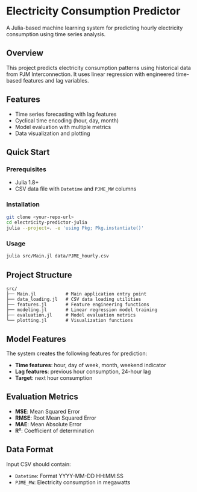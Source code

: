 # Electricity Consumption Predictor

A Julia-based machine learning system for predicting hourly electricity consumption using time series analysis.

## Overview

This project predicts electricity consumption patterns using historical data from PJM Interconnection. It uses linear regression with engineered time-based features and lag variables.

## Features

- Time series forecasting with lag features
- Cyclical time encoding (hour, day, month)
- Model evaluation with multiple metrics
- Data visualization and plotting

## Quick Start

### Prerequisites
- Julia 1.8+
- CSV data file with `Datetime` and `PJME_MW` columns

### Installation
```bash
git clone <your-repo-url>
cd electricity-predictor-julia
julia --project=. -e 'using Pkg; Pkg.instantiate()'
```

### Usage
```bash
julia src/Main.jl data/PJME_hourly.csv
```

## Project Structure
```
src/
├── Main.jl           # Main application entry point
├── data_loading.jl   # CSV data loading utilities
├── features.jl       # Feature engineering functions
├── modeling.jl       # Linear regression model training
├── evaluation.jl     # Model evaluation metrics
└── plotting.jl       # Visualization functions
```

## Model Features

The system creates the following features for prediction:
- **Time features**: hour, day of week, month, weekend indicator
- **Lag features**: previous hour consumption, 24-hour lag
- **Target**: next hour consumption

## Evaluation Metrics

- **MSE**: Mean Squared Error
- **RMSE**: Root Mean Squared Error  
- **MAE**: Mean Absolute Error
- **R²**: Coefficient of determination

## Data Format

Input CSV should contain:
- `Datetime`: Format YYYY-MM-DD HH:MM:SS
- `PJME_MW`: Electricity consumption in megawatts
